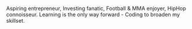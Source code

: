 Aspiring entrepreneur, Investing fanatic, Football & MMA enjoyer, HipHop connoisseur.
Learning is the only way forward - Coding to broaden my skillset. 
